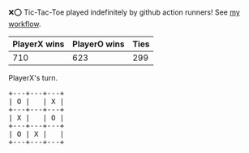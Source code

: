 :x::o: Tic-Tac-Toe played indefinitely by github action runners! See [my workflow](.github/workflows/play.yaml).

|PlayerX wins|PlayerO wins|Ties|
|-|-|-|
|710|623|299|

PlayerX's turn.

<pre>
+---+---+---+
| O |   | X |
+---+---+---+
| X |   | O |
+---+---+---+
| O | X |   |
+---+---+---+
</pre>